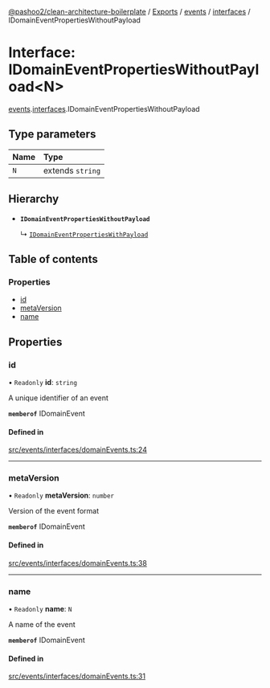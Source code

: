 [@pashoo2/clean-architecture-boilerplate](../README.md) / [Exports](../modules.md) / [events](../modules/events.md) / [interfaces](../modules/events.interfaces.md) / IDomainEventPropertiesWithoutPayload

# Interface: IDomainEventPropertiesWithoutPayload<N\>

[events](../modules/events.md).[interfaces](../modules/events.interfaces.md).IDomainEventPropertiesWithoutPayload

## Type parameters

| Name | Type |
| :------ | :------ |
| `N` | extends `string` |

## Hierarchy

- **`IDomainEventPropertiesWithoutPayload`**

  ↳ [`IDomainEventPropertiesWithPayload`](events.interfaces.idomaineventpropertieswithpayload.md)

## Table of contents

### Properties

- [id](events.interfaces.idomaineventpropertieswithoutpayload.md#id)
- [metaVersion](events.interfaces.idomaineventpropertieswithoutpayload.md#metaversion)
- [name](events.interfaces.idomaineventpropertieswithoutpayload.md#name)

## Properties

### id

• `Readonly` **id**: `string`

A unique identifier of an event

**`memberof`** IDomainEvent

#### Defined in

[src/events/interfaces/domainEvents.ts:24](https://github.com/pashoo2/clean-architecture-boilerplate/blob/914ff8c/src/events/interfaces/domainEvents.ts#L24)

___

### metaVersion

• `Readonly` **metaVersion**: `number`

Version of the event format

**`memberof`** IDomainEvent

#### Defined in

[src/events/interfaces/domainEvents.ts:38](https://github.com/pashoo2/clean-architecture-boilerplate/blob/914ff8c/src/events/interfaces/domainEvents.ts#L38)

___

### name

• `Readonly` **name**: `N`

A name of the event

**`memberof`** IDomainEvent

#### Defined in

[src/events/interfaces/domainEvents.ts:31](https://github.com/pashoo2/clean-architecture-boilerplate/blob/914ff8c/src/events/interfaces/domainEvents.ts#L31)
